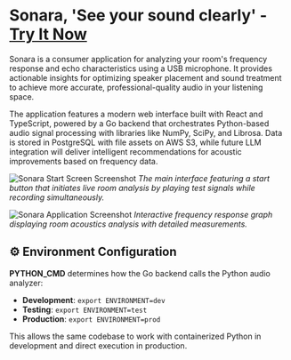 # Sonara, 'See your sound clearly' - [Try It Now](https://sonara.up.railway.app/) 

Sonara is a consumer application for analyzing your room's frequency response and echo characteristics using a USB microphone. It provides actionable insights for optimizing speaker placement and sound treatment to achieve more accurate, professional-quality audio in your listening space.

The application features a modern web interface built with React and TypeScript, powered by a Go backend that orchestrates Python-based audio signal processing with libraries like NumPy, SciPy, and Librosa. Data is stored in PostgreSQL with file assets on AWS S3, while future LLM integration will deliver intelligent recommendations for acoustic improvements based on frequency data.

![Sonara Start Screen Screenshot](photos/Screenshot%202025-09-30%20at%2011.21.41%E2%80%AFPM.png)
*The main interface featuring a start button that initiates live room analysis by playing test signals while recording simultaneously.*

![Sonara Application Screenshot](photos/Screenshot%202025-09-30%20at%2011.17.40%E2%80%AFPM.png)
*Interactive frequency response graph displaying room acoustics analysis with detailed measurements.*


## ⚙️ Environment Configuration

**PYTHON_CMD** determines how the Go backend calls the Python audio analyzer:

- **Development**: `export ENVIRONMENT=dev`
- **Testing**: `export ENVIRONMENT=test`
- **Production**: `export ENVIRONMENT=prod`

This allows the same codebase to work with containerized Python in development and direct execution in production.
